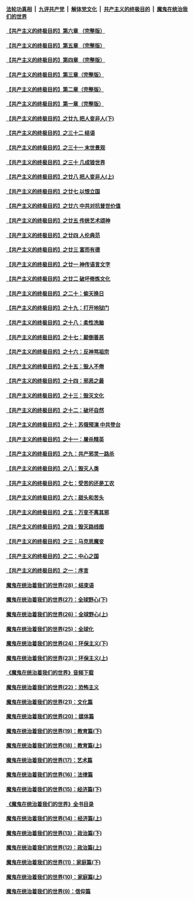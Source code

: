 

####  [法轮功真相](../../../../basic/blob/master/README.md?t=06211602) &nbsp;|&nbsp; [九评共产党](../../../../9ping.md/blob/master/README.md?t=06211602) &nbsp;|&nbsp; [解体党文化](../../../../jtdwh.md/blob/master/README.md?t=06211602)  &nbsp;|&nbsp; [共产主义的终极目的](../../../../gczydzjmd.md/blob/master/README.md?t=06211602) &nbsp;|&nbsp; [魔鬼在统治我们的世界](../../../../mgztzwmdsj.md/blob/master/README.md?t=06211602) 

#### [【共产主义的终极目的】第六章 （完整版）](../pages/nsc422/n11428913.md?t=06211602) 

#### [【共产主义的终极目的】第五章 （完整版）](../pages/nsc422/n11428912.md?t=06211602) 

#### [【共产主义的终极目的】第四章 （完整版）](../pages/nsc422/n11428907.md?t=06211602) 

#### [【共产主义的终极目的】第三章（完整版）](../pages/nsc422/n11428848.md?t=06211602) 

#### [【共产主义的终极目的】第二章（完整版）](../pages/nsc422/n11428831.md?t=06211602) 

#### [【共产主义的终极目的】第一章（完整版）](../pages/nsc422/n11417651.md?t=06211602) 

#### [【共产主义的终极目的】之廿九 把人变非人(下)](../pages/nsc422/n11344140.md?t=06211602) 

#### [【共产主义的终极目的】之三十二 结语](../pages/nsc422/n11360535.md?t=06211602) 

#### [【共产主义的终极目的】之三十一 末世景观](../pages/nsc422/n11351129.md?t=06211602) 

#### [【共产主义的终极目的】之三十 几成狼世界](../pages/nsc422/n11348280.md?t=06211602) 

#### [【共产主义的终极目的】之廿八 把人变非人(上)](../pages/nsc422/n11340492.md?t=06211602) 

#### [【共产主义的终极目的】之廿七 以恨立国](../pages/nsc422/n11336944.md?t=06211602) 

#### [【共产主义的终极目的】之廿六 中共对抗普世价值](../pages/nsc422/n11324785.md?t=06211602) 

#### [【共产主义的终极目的】之廿五 传统艺术颂神](../pages/nsc422/n11296396.md?t=06211602) 

#### [【共产主义的终极目的】之廿四 人伦典范](../pages/nsc422/n11296397.md?t=06211602) 

#### [【共产主义的终极目的】之廿三 富而有德](../pages/nsc422/n11283598.md?t=06211602) 

#### [【共产主义的终极目的】之廿一 神传语言文字](../pages/nsc422/n11263265.md?t=06211602) 

#### [【共产主义的终极目的】之廿二 破坏修炼文化](../pages/nsc422/n11245728.md?t=06211602) 

#### [【共产主义的终极目的】之二十：偷天换日](../pages/nsc422/n11238846.md?t=06211602) 

#### [【共产主义的终极目的】之十九：打开地狱门](../pages/nsc422/n11206376.md?t=06211602) 

#### [【共产主义的终极目的】之十八：柔性洗脑](../pages/nsc422/n11199994.md?t=06211602) 

#### [【共产主义的终极目的】之十七：颠倒善恶](../pages/nsc422/n11179782.md?t=06211602) 

#### [【共产主义的终极目的】之十六：反神骂祖宗](../pages/nsc422/n11166798.md?t=06211602) 

#### [【共产主义的终极目的】之十五：毁人不倦](../pages/nsc422/n11166792.md?t=06211602) 

#### [【共产主义的终极目的】之十四：邪恶之最](../pages/nsc422/n11150249.md?t=06211602) 

#### [【共产主义的终极目的】之十三：毁灭文化](../pages/nsc422/n11135227.md?t=06211602) 

#### [【共产主义的终极目的】之十二：破坏自然](../pages/nsc422/n11135214.md?t=06211602) 

#### [【共产主义的终极目的】之十：苏俄预演 中共登台](../pages/nsc422/n11118424.md?t=06211602) 

#### [【共产主义的终极目的】之十一：屠杀精英](../pages/nsc422/n11118442.md?t=06211602) 

#### [【共产主义的终极目的】之九：共产邪灵一路杀](../pages/nsc422/n11114139.md?t=06211602) 

#### [【共产主义的终极目的】之八：毁灭人类](../pages/nsc422/n11108503.md?t=06211602) 

#### [【共产主义的终极目的】之七：受苦的还是工农](../pages/nsc422/n11101809.md?t=06211602) 

#### [【共产主义的终极目的】之六：甜头和苦头](../pages/nsc422/n11096971.md?t=06211602) 

#### [【共产主义的终极目的】之五：万变不离其邪](../pages/nsc422/n11091285.md?t=06211602) 

#### [【共产主义的终极目的】之四：毁灭路线图](../pages/nsc422/n11086284.md?t=06211602) 

#### [【共产主义的终极目的】之三：马克思魔变](../pages/nsc422/n11061941.md?t=06211602) 

#### [【共产主义的终极目的】之二：中心之国](../pages/nsc422/n11047728.md?t=06211602) 

#### [【共产主义的终极目的】之一：序言](../pages/nsc422/n11086077.md?t=06211602) 

#### [魔鬼在统治着我们的世界(28)：结束语](../pages/nsc422/n10936246.md?t=06211602) 

#### [魔鬼在统治着我们的世界(27)：全球野心(下)](../pages/nsc422/n10928319.md?t=06211602) 

#### [魔鬼在统治着我们的世界(26)：全球野心(上)](../pages/nsc422/n10900318.md?t=06211602) 

#### [魔鬼在统治着我们的世界(25)：全球化](../pages/nsc422/n10788205.md?t=06211602) 

#### [魔鬼在统治着我们的世界(24)：环保主义(下)](../pages/nsc422/n10695307.md?t=06211602) 

#### [魔鬼在统治着我们的世界(23)：环保主义(上)](../pages/nsc422/n10688613.md?t=06211602) 

#### [《魔鬼在统治着我们的世界》音频下载](../pages/nsc422/n10635553.md?t=06211602) 

#### [魔鬼在统治着我们的世界(22)：恐怖主义](../pages/nsc422/n10614727.md?t=06211602) 

#### [魔鬼在统治着我们的世界(21)：文化篇](../pages/nsc422/n10597706.md?t=06211602) 

#### [魔鬼在统治着我们的世界(20)：媒体篇](../pages/nsc422/n10586579.md?t=06211602) 

#### [魔鬼在统治着我们的世界(19)：教育篇(下)](../pages/nsc422/n10564808.md?t=06211602) 

#### [魔鬼在统治着我们的世界(18)：教育篇(上)](../pages/nsc422/n10526970.md?t=06211602) 

#### [魔鬼在统治着我们的世界(17)：艺术篇](../pages/nsc422/n10499093.md?t=06211602) 

#### [魔鬼在统治着我们的世界(16)：法律篇](../pages/nsc422/n10485969.md?t=06211602) 

#### [魔鬼在统治着我们的世界(15)：经济篇(下)](../pages/nsc422/n10469975.md?t=06211602) 

#### [《魔鬼在统治着我们的世界》全书目录](../pages/nsc422/n10464261.md?t=06211602) 

#### [魔鬼在统治着我们的世界(14)：经济篇(上)](../pages/nsc422/n10457370.md?t=06211602) 

#### [魔鬼在统治着我们的世界(13)：政治篇(下)](../pages/nsc422/n10448270.md?t=06211602) 

#### [魔鬼在统治着我们的世界(12)：政治篇(上)](../pages/nsc422/n10444576.md?t=06211602) 

#### [魔鬼在统治着我们的世界(11)：家庭篇(下)](../pages/nsc422/n10440961.md?t=06211602) 

#### [魔鬼在统治着我们的世界(10)：家庭篇(上)](../pages/nsc422/n10435448.md?t=06211602) 

#### [魔鬼在统治着我们的世界(9)：信仰篇](../pages/nsc422/n10432159.md?t=06211602) 

